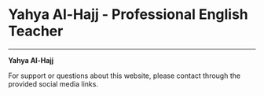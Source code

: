 # Yahya Al-Hajj - Professional English Teacher 

---

**Yahya Al-Hajj**

For support or questions about this website, please contact through the provided social media links.
